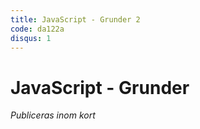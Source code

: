 ```yaml
---
title: JavaScript - Grunder 2
code: da122a
disqus: 1
---
```


# JavaScript - Grunder

*Publiceras inom kort*
